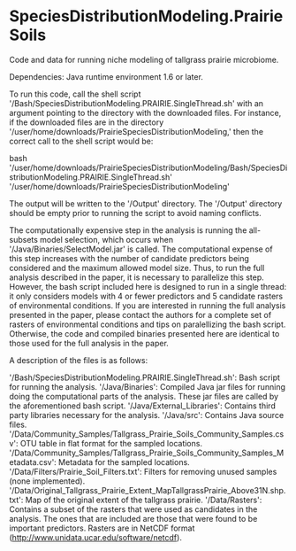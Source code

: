 SpeciesDistributionModeling.PrairieSoils
========================================

Code and data for running niche modeling of tallgrass prairie microbiome.

Dependencies: Java runtime environment 1.6 or later.

To run this code, call the shell script '/Bash/SpeciesDistributionModeling.PRAIRIE.SingleThread.sh' with an argument pointing to the directory with the downloaded files.  For instance, if the downloaded files are in the directory '/user/home/downloads/PrairieSpeciesDistributionModeling,' then the correct call to the shell script would be:

bash '/user/home/downloads/PrairieSpeciesDistributionModeling/Bash/SpeciesDistributionModeling.PRAIRIE.SingleThread.sh' '/user/home/downloads/PrairieSpeciesDistributionModeling'

The output will be written to the '/Output' directory.   The '/Output' directory should be empty prior to running the script to avoid naming conflicts.

The computationally expensive step in the analysis is running the all-subsets model selection, which occurs when '/Java/Binaries/SelectModel.jar' is called.  The computational expense of this step increases with the number of candidate predictors being considered and the maximum allowed model size.  Thus, to run the full analysis described in the paper, it is necessary to parallelize this step.  However, the bash script included here is designed to run in a single thread: it only considers models with 4 or fewer predictors and 5 candidate rasters of environmental conditions.   If you are interested in running the full analysis presented in the paper, please contact the authors for a complete set of rasters of environmental conditions and tips on paralellizing the bash script.  Otherwise, the code and compiled binaries presented here are identical to those used for the full analysis in the paper.

A description of the files is as follows:

'/Bash/SpeciesDistributionModeling.PRAIRIE.SingleThread.sh': Bash script for running the analysis.
'/Java/Binaries':  Compiled Java jar files for running doing the computational parts of the analysis.  These jar files are called by the aforementioned bash script.
'/Java/External_Libraries': Contains third party libraries necessary for the analysis.
'/Java/src': Contains Java source files.
'/Data/Community_Samples/Tallgrass_Prairie_Soils_Community_Samples.csv':  OTU table in flat format for the sampled locations.
'/Data/Community_Samples/Tallgrass_Prairie_Soils_Community_Samples_Metadata.csv':  Metadata for the sampled locations.
'/Data/Filters/Prairie_Soil_Filters.txt':  Filters for removing unused samples (none implemented).
'/Data/Original_Tallgrass_Prairie_Extent_MapTallgrassPrairie_Above31N.shp.txt':  Map of the original extent of the tallgrass prairie.
'/Data/Rasters': Contains a subset of the rasters that were used as candidates in the analysis.  The ones that are included are those that were found to be important predictors.  Rasters are in NetCDF format (http://www.unidata.ucar.edu/software/netcdf).
